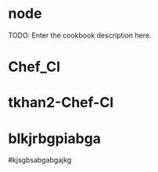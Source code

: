 # node

TODO: Enter the cookbook description here.

# Chef_CI
# tkhan2-Chef-CI
# blkjrbgpiabga
#kjsgbsabgabgajkg
